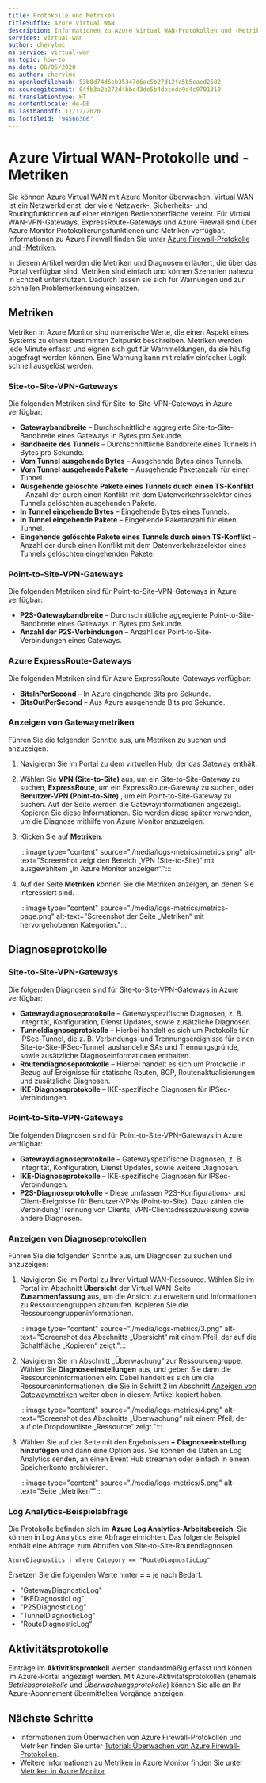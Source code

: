 ```yaml
---
title: Protokolle und Metriken
titleSuffix: Azure Virtual WAN
description: Informationen zu Azure Virtual WAN-Protokollen und -Metriken
services: virtual-wan
author: cherylmc
ms.service: virtual-wan
ms.topic: how-to
ms.date: 06/05/2020
ms.author: cherylmc
ms.openlocfilehash: 53b8d74d6eb35347d6ac5b27d12fa5b5eaed2582
ms.sourcegitcommit: 04fb3a2b272d4bbc43de5b4dbceda9d4c9701310
ms.translationtype: HT
ms.contentlocale: de-DE
ms.lasthandoff: 11/12/2020
ms.locfileid: "94566366"
---
```

# <a name="azure-virtual-wan-logs-and-metrics"></a>Azure Virtual WAN-Protokolle und -Metriken

Sie können Azure Virtual WAN mit Azure Monitor überwachen. Virtual WAN ist ein Netzwerkdienst, der viele Netzwerk-, Sicherheits- und Routingfunktionen auf einer einzigen Bedienoberfläche vereint. Für Virtual WAN-VPN-Gateways, ExpressRoute-Gateways und Azure Firewall sind über Azure Monitor Protokollierungsfunktionen und Metriken verfügbar. Informationen zu Azure Firewall finden Sie unter [Azure Firewall-Protokolle und -Metriken](../firewall/logs-and-metrics.md).

In diesem Artikel werden die Metriken und Diagnosen erläutert, die über das Portal verfügbar sind. Metriken sind einfach und können Szenarien nahezu in Echtzeit unterstützen. Dadurch lassen sie sich für Warnungen und zur schnellen Problemerkennung einsetzen.

## <a name="metrics"></a>Metriken

Metriken in Azure Monitor sind numerische Werte, die einen Aspekt eines Systems zu einem bestimmten Zeitpunkt beschreiben. Metriken werden jede Minute erfasst und eignen sich gut für Warnmeldungen, da sie häufig abgefragt werden können. Eine Warnung kann mit relativ einfacher Logik schnell ausgelöst werden.

### <a name="site-to-site-vpn-gateways"></a>Site-to-Site-VPN-Gateways

Die folgenden Metriken sind für Site-to-Site-VPN-Gateways in Azure verfügbar:

* **Gatewaybandbreite** – Durchschnittliche aggregierte Site-to-Site-Bandbreite eines Gateways in Bytes pro Sekunde.
* **Bandbreite des Tunnels** – Durchschnittliche Bandbreite eines Tunnels in Bytes pro Sekunde.
* **Vom Tunnel ausgehende Bytes** – Ausgehende Bytes eines Tunnels. 
* **Vom Tunnel ausgehende Pakete** – Ausgehende Paketanzahl für einen Tunnel. 
* **Ausgehende gelöschte Pakete eines Tunnels durch einen TS-Konflikt** – Anzahl der durch einen Konflikt mit dem Datenverkehrsselektor eines Tunnels gelöschten ausgehenden Pakete. 
* **In Tunnel eingehende Bytes** – Eingehende Bytes eines Tunnels. 
* **In Tunnel eingehende Pakete** – Eingehende Paketanzahl für einen Tunnel. 
* **Eingehende gelöschte Pakete eines Tunnels durch einen TS-Konflikt** – Anzahl der durch einen Konflikt mit dem Datenverkehrsselektor eines Tunnels gelöschten eingehenden Pakete. 

### <a name="point-to-site-vpn-gateways"></a>Point-to-Site-VPN-Gateways

Die folgenden Metriken sind für Point-to-Site-VPN-Gateways in Azure verfügbar:

* **P2S-Gatewaybandbreite** – Durchschnittliche aggregierte Point-to-Site-Bandbreite eines Gateways in Bytes pro Sekunde.
* **Anzahl der P2S-Verbindungen** – Anzahl der Point-to-Site-Verbindungen eines Gateways.

### <a name="azure-expressroute-gateways"></a>Azure ExpressRoute-Gateways

Die folgenden Metriken sind für Azure ExpressRoute-Gateways verfügbar:

* **BitsInPerSecond** – In Azure eingehende Bits pro Sekunde.
* **BitsOutPerSecond** – Aus Azure ausgehende Bits pro Sekunde.

### <a name="view-gateway-metrics"></a><a name="metrics-steps"></a>Anzeigen von Gatewaymetriken

Führen Sie die folgenden Schritte aus, um Metriken zu suchen und anzuzeigen:

1. Navigieren Sie im Portal zu dem virtuellen Hub, der das Gateway enthält.

2. Wählen Sie **VPN (Site-to-Site)** aus, um ein Site-to-Site-Gateway zu suchen, **ExpressRoute**, um ein ExpressRoute-Gateway zu suchen, oder **Benutzer-VPN (Point-to-Site)** , um ein Point-to-Site-Gateway zu suchen. Auf der Seite werden die Gatewayinformationen angezeigt. Kopieren Sie diese Informationen. Sie werden diese später verwenden, um die Diagnose mithilfe von Azure Monitor anzuzeigen.

3. Klicken Sie auf **Metriken**.

   :::image type="content" source="./media/logs-metrics/metrics.png" alt-text="Screenshot zeigt den Bereich „VPN (Site-to-Site)“ mit ausgewähltem „In Azure Monitor anzeigen“.":::

4. Auf der Seite **Metriken** können Sie die Metriken anzeigen, an denen Sie interessiert sind.

   :::image type="content" source="./media/logs-metrics/metrics-page.png" alt-text="Screenshot der Seite „Metriken“ mit hervorgehobenen Kategorien.":::

## <a name="diagnostic-logs"></a><a name="diagnostic"></a>Diagnoseprotokolle

### <a name="site-to-site-vpn-gateways"></a>Site-to-Site-VPN-Gateways

Die folgenden Diagnosen sind für Site-to-Site-VPN-Gateways in Azure verfügbar:

* **Gatewaydiagnoseprotokolle** – Gatewayspezifische Diagnosen, z. B. Integrität, Konfiguration, Dienst Updates, sowie zusätzliche Diagnosen.
* **Tunneldiagnoseprotokolle** – Hierbei handelt es sich um Protokolle für IPSec-Tunnel, die z. B. Verbindungs-und Trennungsereignisse für einen Site-to-Site-IPSec-Tunnel, aushandelte SAs und Trennungsgründe, sowie zusätzliche Diagnoseinformationen enthalten.
* **Routendiagnoseprotokolle** – Hierbei handelt es sich um Protokolle in Bezug auf Ereignisse für statische Routen, BGP, Routenaktualisierungen und zusätzliche Diagnosen.
* **IKE-Diagnoseprotokolle** – IKE-spezifische Diagnosen für IPSec-Verbindungen.

### <a name="point-to-site-vpn-gateways"></a>Point-to-Site-VPN-Gateways

Die folgenden Diagnosen sind für Point-to-Site-VPN-Gateways in Azure verfügbar:

* **Gatewaydiagnoseprotokolle** – Gatewayspezifische Diagnosen, z. B. Integrität, Konfiguration, Dienst Updates, sowie weitere Diagnosen.
* **IKE-Diagnoseprotokolle** – IKE-spezifische Diagnosen für IPSec-Verbindungen.
* **P2S-Diagnoseprotokolle** – Diese umfassen P2S-Konfigurations- und Client-Ereignisse für Benutzer-VPNs (Point-to-Site). Dazu zählen die Verbindung/Trennung von Clients, VPN-Clientadresszuweisung sowie andere Diagnosen.

### <a name="view-diagnostic-logs"></a><a name="diagnostic-steps"></a>Anzeigen von Diagnoseprotokollen

Führen Sie die folgenden Schritte aus, um Diagnosen zu suchen und anzuzeigen:

1. Navigieren Sie im Portal zu Ihrer Virtual WAN-Ressource. Wählen Sie im Portal im Abschnitt **Übersicht** der Virtual WAN-Seite **Zusammenfassung** aus, um die Ansicht zu erweitern und Informationen zu Ressourcengruppen abzurufen. Kopieren Sie die Ressourcengruppeninformationen.

   :::image type="content" source="./media/logs-metrics/3.png" alt-text="Screenshot des Abschnitts „Übersicht“ mit einem Pfeil, der auf die Schaltfläche „Kopieren“ zeigt.":::

2. Navigieren Sie im Abschnitt „Überwachung“ zur Ressourcengruppe. Wählen Sie **Diagnoseeinstellungen** aus, und geben Sie dann die Ressourceninformationen ein. Dabei handelt es sich um die Ressourceninformationen, die Sie in Schritt 2 im Abschnitt [Anzeigen von Gatewaymetriken](#metrics-steps) weiter oben in diesem Artikel kopiert haben.

   :::image type="content" source="./media/logs-metrics/4.png" alt-text="Screenshot des Abschnitts „Überwachung“ mit einem Pfeil, der auf die Dropdownliste „Ressource“ zeigt.":::

3. Wählen Sie auf der Seite mit den Ergebnissen **+ Diagnoseeinstellung hinzufügen** und dann eine Option aus. Sie können die Daten an Log Analytics senden, an einen Event Hub streamen oder einfach in einem Speicherkonto archivieren.

   :::image type="content" source="./media/logs-metrics/5.png" alt-text="Seite „Metriken“":::

### <a name="log-analytics-sample-query"></a><a name="sample-query"></a>Log Analytics-Beispielabfrage

Die Protokolle befinden sich im **Azure Log Analytics-Arbeitsbereich**. Sie können in Log Analytics eine Abfrage einrichten. Das folgende Beispiel enthält eine Abfrage zum Abrufen von Site-to-Site-Routendiagnosen.

```AzureDiagnostics | where Category == "RouteDiagnosticLog"```

Ersetzen Sie die folgenden Werte hinter **= =** je nach Bedarf.

* "GatewayDiagnosticLog"
* "IKEDiagnosticLog"
* "P2SDiagnosticLog”
* "TunnelDiagnosticLog"
* "RouteDiagnosticLog"

## <a name="activity-logs"></a><a name="activity-logs"></a>Aktivitätsprotokolle

Einträge im **Aktivitätsprotokoll** werden standardmäßig erfasst und können im Azure-Portal angezeigt werden. Mit Azure-Aktivitätsprotokollen (ehemals *Betriebsprotokolle* und *Überwachungsprotokolle*) können Sie alle an Ihr Azure-Abonnement übermittelten Vorgänge anzeigen.

## <a name="next-steps"></a>Nächste Schritte

* Informationen zum Überwachen von Azure Firewall-Protokollen und Metriken finden Sie unter [Tutorial: Überwachen von Azure Firewall-Protokollen](../firewall/firewall-diagnostics.md).
* Weitere Informationen zu Metriken in Azure Monitor finden Sie unter [Metriken in Azure Monitor](../azure-monitor/platform/data-platform-metrics.md).